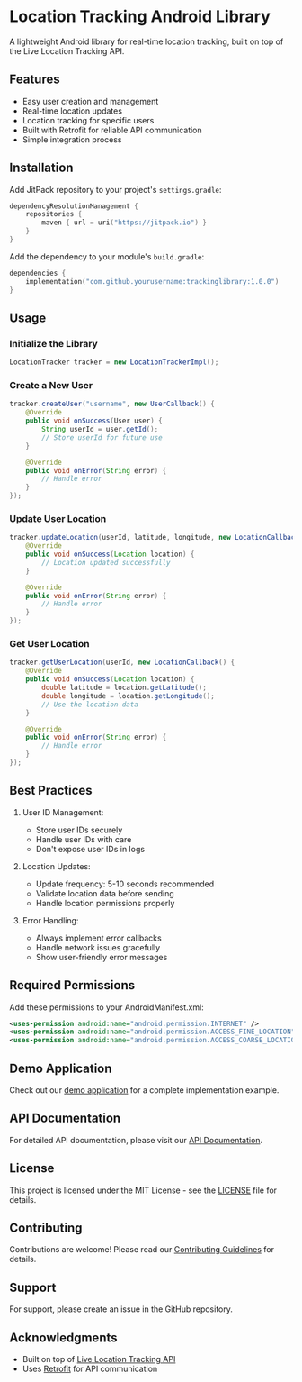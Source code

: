 # Location Tracking Android Library

A lightweight Android library for real-time location tracking, built on top of the Live Location Tracking API.

## Features

- Easy user creation and management
- Real-time location updates
- Location tracking for specific users
- Built with Retrofit for reliable API communication
- Simple integration process

## Installation

Add JitPack repository to your project's `settings.gradle`:

```kotlin
dependencyResolutionManagement {
    repositories {
        maven { url = uri("https://jitpack.io") }
    }
}
```

Add the dependency to your module's `build.gradle`:

```kotlin
dependencies {
    implementation("com.github.yourusername:trackinglibrary:1.0.0")
}
```

## Usage

### Initialize the Library

```java
LocationTracker tracker = new LocationTrackerImpl();
```

### Create a New User

```java
tracker.createUser("username", new UserCallback() {
    @Override
    public void onSuccess(User user) {
        String userId = user.getId();
        // Store userId for future use
    }

    @Override
    public void onError(String error) {
        // Handle error
    }
});
```

### Update User Location

```java
tracker.updateLocation(userId, latitude, longitude, new LocationCallback() {
    @Override
    public void onSuccess(Location location) {
        // Location updated successfully
    }

    @Override
    public void onError(String error) {
        // Handle error
    }
});
```

### Get User Location

```java
tracker.getUserLocation(userId, new LocationCallback() {
    @Override
    public void onSuccess(Location location) {
        double latitude = location.getLatitude();
        double longitude = location.getLongitude();
        // Use the location data
    }

    @Override
    public void onError(String error) {
        // Handle error
    }
});
```

## Best Practices

1. User ID Management:
    - Store user IDs securely
    - Handle user IDs with care
    - Don't expose user IDs in logs

2. Location Updates:
    - Update frequency: 5-10 seconds recommended
    - Validate location data before sending
    - Handle location permissions properly

3. Error Handling:
    - Always implement error callbacks
    - Handle network issues gracefully
    - Show user-friendly error messages

## Required Permissions

Add these permissions to your AndroidManifest.xml:

```xml
<uses-permission android:name="android.permission.INTERNET" />
<uses-permission android:name="android.permission.ACCESS_FINE_LOCATION" />
<uses-permission android:name="android.permission.ACCESS_COARSE_LOCATION" />
```

## Demo Application

Check out our [demo application](link-to-demo-app) for a complete implementation example.

## API Documentation

For detailed API documentation, please visit our [API Documentation](docs/api/README.md).

## License

This project is licensed under the MIT License - see the [LICENSE](LICENSE) file for details.

## Contributing

Contributions are welcome! Please read our [Contributing Guidelines](CONTRIBUTING.md) for details.

## Support

For support, please create an issue in the GitHub repository.

## Acknowledgments

- Built on top of [Live Location Tracking API](https://live-location-tracking-backend.vercel.app)
- Uses [Retrofit](https://square.github.io/retrofit/) for API communication

